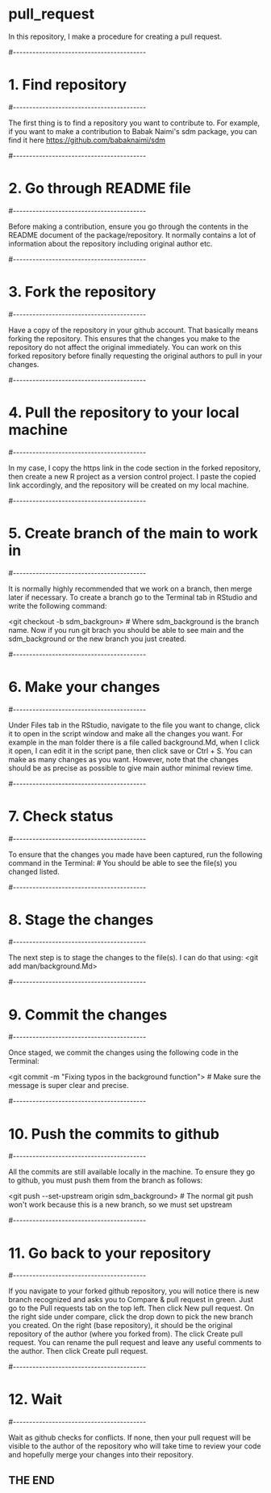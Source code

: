 # pull_request
In this repository, I make a procedure for creating a pull request.

#-----------------------------------------
# 1. Find repository
#-----------------------------------------

The first thing is to find a repository you want to contribute to. For example, if you want to make a contribution to Babak Naimi's sdm package, you can find it here https://github.com/babaknaimi/sdm

#-----------------------------------------
# 2. Go through README file
#-----------------------------------------

Before making a contribution, ensure you go through the contents in the README document of the package/repository. It normally contains a lot of information about the repository including original author etc.

#-----------------------------------------
# 3. Fork the repository
#-----------------------------------------

Have a copy of the repository in your github account. That basically means forking the repository. This ensures that the changes you make to the repository do not affect the original immediately. You can work on this forked repository before finally requesting the original authors to pull in your changes.

#-----------------------------------------
# 4. Pull the repository to your local machine
#-----------------------------------------

In my case, I copy the https link in the code section in the forked repository, then create a new R project as a version control project. I paste the copied link accordingly, and the repository will be created on my local machine.

#-----------------------------------------
# 5. Create branch of the main to work in
#-----------------------------------------

It is normally highly recommended that we work on a branch, then merge later if necessary. To create a branch go to the Terminal tab in RStudio and write the following command:

<git checkout -b sdm_backgroun> # Where sdm_background is the branch name.
Now if you run git brach you should be able to see main and the sdm_background or the new branch you just created.

#-----------------------------------------
# 6. Make your changes
#-----------------------------------------

Under Files tab in the RStudio, navigate to the file you want to change, click it to open in the script window and make all the changes you want. For example in the man folder there is a file called background.Md, when I click it open, I can edit it in the script pane, then click save or Ctrl + S.
You can make as many changes as you want. However, note that the changes should be as precise as possible to give main author minimal review time.

#-----------------------------------------
# 7. Check status
#-----------------------------------------

To ensure that the changes you made have been captured, run the following command in the Terminal:
<git status> # You should be able to see the file(s) you changed listed.

#-----------------------------------------
# 8. Stage the changes
#-----------------------------------------

The next step is to stage the changes to the file(s). I can do that using:
<git add man/background.Md>

#-----------------------------------------
# 9. Commit the changes
#-----------------------------------------

Once staged, we commit the changes using the following code in the Terminal:

<git commit -m "Fixing typos in the background function"> # Make sure the message is super clear and precise.

#-----------------------------------------
# 10. Push the commits to github
#-----------------------------------------

All the commits are still available locally in the machine. To ensure they go to github, you must push them from the branch as follows:

<git push --set-upstream origin sdm_background> # The normal git push won't work because this is a new branch, so we must set upstream 

#-----------------------------------------
# 11. Go back to your repository
#-----------------------------------------

If you navigate to your forked github repository, you will notice there is new branch recognized and asks you to Compare & pull request in green. Just go to the Pull requests tab on the top left. Then click New pull request. On the right side under compare, click the drop down to pick the new branch you created. On the right (base repository), it should be the original repository of the author (where you forked from). The click Create pull request. You can rename the pull request and leave any useful comments to the author. Then click Create pull request.

#-----------------------------------------
# 12. Wait
#-----------------------------------------

Wait as github checks for conflicts. If none, then your pull request will be visible to the author of the repository who will take time to review your code and hopefully merge your changes into their repository.

## THE END ##







